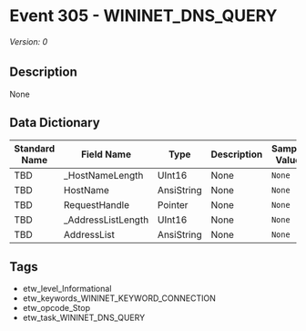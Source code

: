 # Event 305 - WININET_DNS_QUERY
###### Version: 0

## Description
None

## Data Dictionary
|Standard Name|Field Name|Type|Description|Sample Value|
|---|---|---|---|---|
|TBD|_HostNameLength|UInt16|None|`None`|
|TBD|HostName|AnsiString|None|`None`|
|TBD|RequestHandle|Pointer|None|`None`|
|TBD|_AddressListLength|UInt16|None|`None`|
|TBD|AddressList|AnsiString|None|`None`|

## Tags
* etw_level_Informational
* etw_keywords_WININET_KEYWORD_CONNECTION
* etw_opcode_Stop
* etw_task_WININET_DNS_QUERY